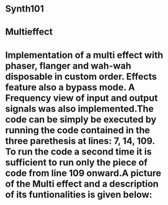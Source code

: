 # Synth101

<h1>Multieffect<h1/>
  
 <p>Implementation of a multi effect with phaser, flanger and wah-wah disposable in custom order. Effects feature also a bypass mode. A Frequency view of input and output signals was also implemented.The code can be simply be executed by running the code contained in the three parethesis at lines: 7, 14, 109. To run the code a second time it is sufficient to run only the piece of code from line 109 onward.A picture of the Multi effect and a description of its funtionalities is given below:</p>
